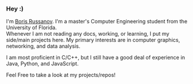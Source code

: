 <h3> Hey :) </h3>

I'm [Boris Russanov](https://s1gr4y.github.io/). I'm a master's Computer Engineering student from the University of Florida.\
Whenever I am not reading any docs, working, or learning, I put my side/main projects here. My primary interests are in computer graphics, networking, and data analysis.

I am most proficient in C/C++, but I still have a good deal of experience in Java, Python, and JavaScript.

Feel Free to take a look at my projects/repos!
